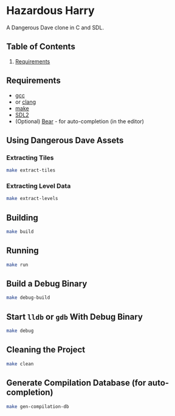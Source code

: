 # Hazardous Harry

A Dangerous Dave clone in C and SDL.

## Table of Contents

1. [Requirements](#requirements)

## Requirements

- [gcc](https://gcc.gnu.org/)
- or [clang](https://clang.llvm.org/)
- [make](https://www.gnu.org/software/make/)
- [SDL2](https://www.libsdl.org/)
- (Optional) [Bear](https://github.com/rizsotto/Bear) - for auto-completion (in the editor)

## Using Dangerous Dave Assets

### Extracting Tiles

```bash
make extract-tiles
```

### Extracting Level Data

```bash
make extract-levels
```

## Building

```bash
make build
```

## Running

```bash
make run
```

## Build a Debug Binary

```bash
make debug-build
```

## Start `lldb` or `gdb` With Debug Binary

```bash
make debug
```

## Cleaning the Project

```bash
make clean
```

## Generate Compilation Database (for auto-completion)

```bash
make gen-compilation-db
```
